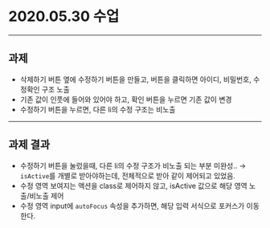 # 2020.05.30 수업

---

## 과제
* 삭제하기 버튼 옆에 수정하기 버튼을 만들고, 버튼을 클릭하면 아이디, 비밀번호, 수정확인 구조 노출
* 기존 값이 인풋에 들어와 있어야 하고, 확인 버튼을 누르면 기존 값이 변경
* 수정하기 버튼을 누르면, 다른 li의 수정 구조는 비노출

---

## 과제 결과
* 수정하기 버튼을 눌렀을때, 다른 li의 수정 구조가 비노출 되는 부분 미완성..
→ `isActive`를 개별로 받아야하는데, 전체적으로 받아 같이 제어되고 있었음.
* 수정 영역 보여지는 액션을 class로 제어하지 않고, isActive 값으로 해당 영역 노출/비노출 제어
* 수정 영역 input에 `autoFocus` 속성을 추가하면, 해당 입력 서식으로 포커스가 이동한다.
